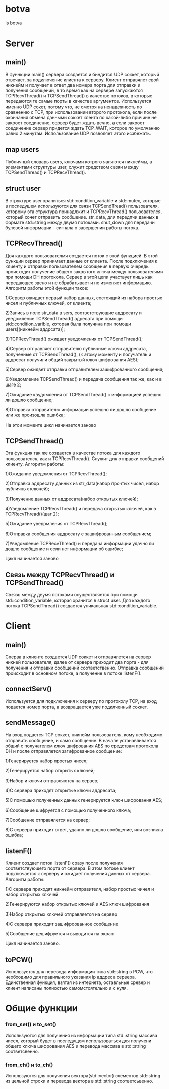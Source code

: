 # botva
is botva
# Server
## main()
В фуннкции main() сервера создается и биндится UDP соккет, который отвечает, за подключение клиента к серверу. Клиент отправялет свой никнейм и
получает в ответ два номера порта для отправки и получения сообщений, в то время как на сервере запускаются TCPRecvThread() и TCPSendThread() в
качестве потоков, в которые передаются те самые порты в качестве аргументов. Используется именно UDP сокет, потому что, не смотря на ненадежность
по сравнению с TCP, при использовании второго протокола, если после окончания обмена данными соккет клента по какой-либо причине не закроет
соединение, сервер будет ждать вечно, а если закроет соединение сервер придется ждать TCP_WAIT, которое по умолчанию равно 2 минутам.
Использование UDP позволяет этого исзбежать.
## map users
Публичный словарь users, ключами котрого яаляются никнеймы, а элементами структуры user, служит средством свзяи между TCPSendThread() и 
TCPRecvThread().
## struct user
В структуре user храниться std::condition_variable и std::mutex, которые в последушем используются для связи TCPSendTread() пользователя,
которому эта структура принадлжит и TCPRecvThread() пользователся, который хочет отправить сообшение. str_data, для передпчи данных в формате
std::string между двумя потоками. shut_down для передачи булевой информации - сигнала о завершении работы потока.
## TCPRecvThread()
Доя каждого пользователмя создается поток с этой функцией. В этой функции сервер принимает данные от клиента. После подключения к клиенту и
отправки пользователем сообщения в первую очередь происходит получение общего закрытого ключа между пользователями при помощи DH протокола. Сервер в этой цепи участвует лишь как передающее звено и не обрабатывает и не изменяет информацию. Алгоритм работы этой функции таков:

1)Сервер ожидает первый набор данных, состоящий из набора простых чисел и публичных ключей, от клиента;

2)Запись в поле str_data в sers, соответствующие аддресату и уведомление TCPSendThread() адресата при помощи std::condition_varible, которая была
получина при помощи users[(никнейм аддрсата)];

3)TCPRecvThread() ожидает уведомления от TCPSendThread();

4)Сервер отправляет отправителю публичные ключи аддресата, полученные от TCPSendThread(), (к этому моменту и получатель и аддресат получили общий
закрытый ключ шифрования AES);

5)Сервер ожидвет отправки отправителем зашифрованного сообщения;

6)Уведомление TCPSendThread() и передача сообщения так же, как и в шаге 2;

7)Ожидание квудомления от TCPSendThread() с информацией успешно ли дошло сообщение;

8)Отправка отправителю информации успешно ли дошло сообщение или же произошла ошибка;

На этои моменте цикл начинается заново
## TCPSendThread()
Эта функция так же создается в качестве потока для каждого пользователся, как и TCPRecvThread(). Служит для отправки сообщений клиенту.
Алгоритм работы:

1)Ожидание уведомления от TCPRecvThread();

2)Отправка аддресату данных из str_data(набор прочтых чисел, набор публичных ключей);

3)Получение данных от аддресата(набор открытых ключей);

4)Уведомление TCPRecvThread() и передача открытых ключей, как в TCPRecvThread()(шаг 2);

5)Ожидание уведомления от TCPRecvThread();

6)Отправка сообщения аддресату с зашифрованным сообщением;

7)Уведомление TCPRecvThread() и передача информации удачно ли дошло сообщение и если нет информации об ошибке;

Цикл начинается заново
## Связь между TCPRecvThread() и TCPSendThread()
Свзязь между двумя потоками осуществляется при помощи std::condition_variable, которая хранится в struct user. Для каждого потока TCPSendThread() создается уникальная std::condition_variable.
# Client
## main()
Сперва в клиенте создается UDP соккет и отправялется на сервер никней пользователя, далее от сервера приходит два порта - для получения и отправки сообщений соответственно. Отправка сообщений происходит в основном потоке, а получение в потоке listenF().
## connectServ()
Используется для подключения к серверу по протоколу TCP, на вход подается номер порта, а возвращается уже подклченный соккет.
## sendMessage()
На вход подается TCP соккет, никнейм пользователя, кому необходимо отправить сообщение, и само сообщение. В начале устанавливается общий с получателем ключ шифрования AES по средствам протокола DH и после отправялется загифрованное сообщение: 

1)Генерируется набор простых чисел;

2)Генерируется набор открытых ключей;

3)Набор и ключи отправляются на сервер;

4)С сервера приходят открытые ключи аддресата;

5)С помошью полученных данных генерируется ключ шифрования AES;

6)Сообщение шифруется с помощью полученного ключа;

7)Сообщение отправялется на сервер;

8)С сервера приходит ответ, удачно ли дошло сообщение, или возникла ошибка;
## listenF()
Клиент создает поток listenF() сразу после получения соответствующего порта от сервера. В этом потоке клиент подключается к серверу и ожидает получения данных от сервера. Алгоритм работы:

1)С сервера приходят никнейм отправителя, набор простых чичел и набор открытых ключей

2)Генерируются набор открытых ключей и AES ключ шифрования

3)Набор открытых ключей отправляется на сервер

4)С сервера приходит зашифроованное сообщение

5)Сообщение дешифруется и выводится на экран

Цикл начинается заново.
## toPCW()
Используется для перевода информации типа std::string в PCW, что необходимо для правильного указания ip аддреса сервера. Единственная функция, взятая из интернета, оставльные сревер и клиент написаны полностью самомстоятельно и с нуля.
# Общие функции
### from_set() и to_set()
Используются для получения из информации типа std::string массива чисел, который будет в последущем использоваться для получени общего ключа
шифрования AES и перевода массива в std::string соответсвенно.
### from_ch() и to_ch()
Используются для получения вектора(std::vector) элементов std::string из цельной строки и перевода вектора в std::string соответсьвенно.
